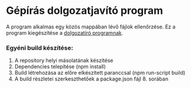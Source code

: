 # Gépírás dolgozatjavító program

A program alkalmas egy közös mappában lévő fájlok ellenőrzése. Ez a program kiegészítése a [dolgozatíró programnak](https://github.com/SGeri/karinthy-typewrite).

### **Egyéni build készítése:**

1. A repository helyi másolatának készítése
2. Dependencies telepítése (npm install)
3. Build létrehozása az előre elkészített paranccsal (npm run-script build)
4. A build részletei szerkeszthetőek a package.json fájl 8. sorában
